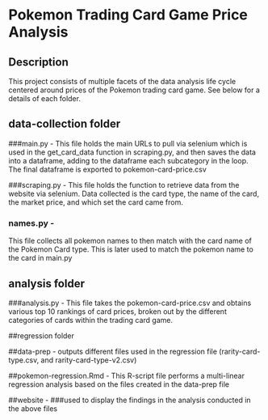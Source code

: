 # Pokemon Trading Card Game Price Analysis

## Description

This project consists of multiple facets of the data analysis life cycle centered around prices of the Pokemon trading
card game. See below for a details of each folder.

## data-collection folder
###main.py - 
This file holds the main URLs to pull via selenium which is used in the get_card_data function in scraping.py, and then
saves the data into a dataframe, adding to the dataframe each subcategory in the loop. The final dataframe is exported 
to pokemon-card-price.csv

###scraping.py - 
This file holds the function to retrieve data from the website via selenium. Data collected is the card type, the name
of the card, the market price, and which set the card came from.

### names.py - 
This file collects all pokemon names to then match with the card name of the Pokemon Card type. This is later used to
match the pokemon name to the card in main.py


## analysis folder

###analysis.py - 
This file takes the pokemon-card-price.csv and obtains various top 10 rankings of card prices, broken out by the
different categories of cards within the trading card game. 


##regression folder

##data-prep - 
outputs different files used in the regression file (rarity-card-type.csv, and rarity-card-type-v2.csv)

##pokemon-regression.Rmd - 
This R-script file performs a multi-linear regression analysis based on the files created in the data-prep file


##website - 
###used to display the findings in the analysis conducted in the above files 

